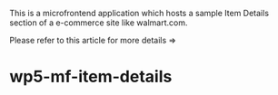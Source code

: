 This is a microfrontend application which hosts a sample Item Details section of a e-commerce site like walmart.com.

Please refer to this article for more details => 

# wp5-mf-item-details
